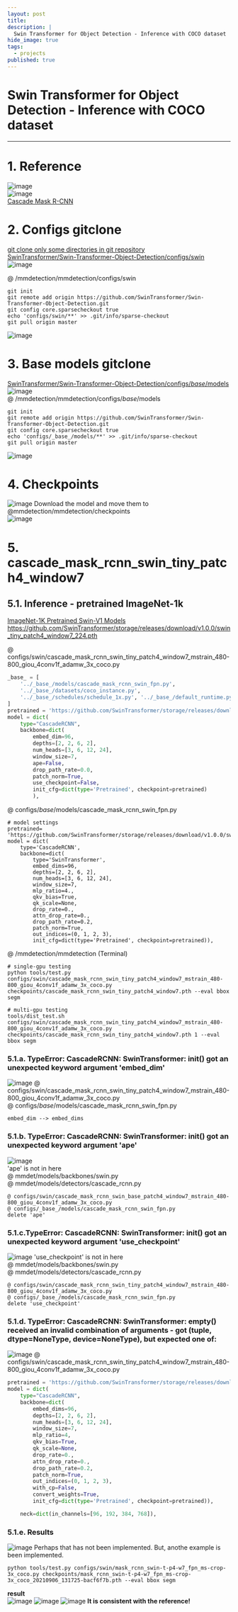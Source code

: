```yaml
---
layout: post
title: 
description: |
  Swin Transformer for Object Detection - Inference with COCO dataset
hide_image: true
tags:
  - projects
published: true
---
```


# Swin Transformer for Object Detection - Inference with COCO dataset
* * *


# 1. Reference
![image](https://user-images.githubusercontent.com/69246778/190968434-c13f7418-1785-4798-9c8a-4cb1f452244b.png)   
![image](https://user-images.githubusercontent.com/69246778/190968519-77c89add-13d1-43f1-b65f-58015b8e3161.png)   
[Cascade Mask R-CNN](https://github.com/SwinTransformer/Swin-Transformer-Object-Detection#mask-r-cnn)

# 2. Configs gitclone
[git clone only some directories in git repository](https://infiduk.github.io/2022/02/09/git.html)      
[SwinTransformer/Swin-Transformer-Object-Detection/configs/swin](https://github.com/SwinTransformer/Swin-Transformer-Object-Detection/tree/master/configs/swin)      
![image](https://user-images.githubusercontent.com/69246778/190962477-2dec06ad-3b27-4c84-b690-27ca1118b109.png)   

@ /mmdetection/mmdetection/configs/swin   
```
git init
git remote add origin https://github.com/SwinTransformer/Swin-Transformer-Object-Detection.git
git config core.sparsecheckout true
echo 'configs/swin/**' >> .git/info/sparse-checkout
git pull origin master
```   
![image](https://user-images.githubusercontent.com/69246778/190964172-e232732e-44d3-4593-8748-917697d38888.png)   
   
# 3. Base models gitclone
[SwinTransformer/Swin-Transformer-Object-Detection/configs/_base_/models](https://github.com/SwinTransformer/Swin-Transformer-Object-Detection/tree/master/configs/_base_/models)   
![image](https://user-images.githubusercontent.com/69246778/190964904-f711c036-c94b-4407-9a7e-78f6262e2cc0.png)   
@ /mmdetection/mmdetection/configs/_base_/models   
```
git init
git remote add origin https://github.com/SwinTransformer/Swin-Transformer-Object-Detection.git
git config core.sparsecheckout true
echo 'configs/_base_/models/**' >> .git/info/sparse-checkout
git pull origin master
```
![image](https://user-images.githubusercontent.com/69246778/190965274-935cdfe9-5afa-44a1-85ee-5247b4ce9848.png)

# 4. Checkpoints 
![image](https://user-images.githubusercontent.com/69246778/190969580-217e9dc5-e0a9-46c0-a4d0-cf95d7aaf153.png)
Download the model and move them to @mmdetection/mmdetection/checkpoints   
![image](https://user-images.githubusercontent.com/69246778/191157829-8b7181fd-0e6e-4bb9-817c-f57abf65377d.png)


# 5. cascade_mask_rcnn_swin_tiny_patch4_window7

## 5.1. Inference  -  pretrained ImageNet-1k
[ImageNet-1K Pretrained Swin-V1 Models](https://github.com/microsoft/Swin-Transformer#main-results-on-imagenet-with-pretrained-models)
https://github.com/SwinTransformer/storage/releases/download/v1.0.0/swin_tiny_patch4_window7_224.pth   
   
@ configs/swin/cascade_mask_rcnn_swin_tiny_patch4_window7_mstrain_480-800_giou_4conv1f_adamw_3x_coco.py   
```py
_base_ = [
    '../_base_/models/cascade_mask_rcnn_swin_fpn.py',
    '../_base_/datasets/coco_instance.py',
    '../_base_/schedules/schedule_1x.py', '../_base_/default_runtime.py'
]
pretrained = 'https://github.com/SwinTransformer/storage/releases/download/v1.0.0/swin_tiny_patch4_window7_224.pth'
model = dict(
    type="CascadeRCNN",
    backbone=dict(
        embed_dim=96,
        depths=[2, 2, 6, 2],
        num_heads=[3, 6, 12, 24],
        window_size=7,
        ape=False,
        drop_path_rate=0.0,
        patch_norm=True,
        use_checkpoint=False,
        init_cfg=dict(type='Pretrained', checkpoint=pretrained)
        ),
```

@ configs/_base_/models/cascade_mask_rcnn_swin_fpn.py
```
# model settings
pretrained= 'https://github.com/SwinTransformer/storage/releases/download/v1.0.0/swin_tiny_patch4_window7_224.pth'
model = dict(
    type='CascadeRCNN',
    backbone=dict(
        type='SwinTransformer',
        embed_dims=96,
        depths=[2, 2, 6, 2],
        num_heads=[3, 6, 12, 24],
        window_size=7,
        mlp_ratio=4.,
        qkv_bias=True,
        qk_scale=None,
        drop_rate=0.,
        attn_drop_rate=0.,
        drop_path_rate=0.2,
        patch_norm=True,
        out_indices=(0, 1, 2, 3),
        init_cfg=dict(type='Pretrained', checkpoint=pretrained)),
```

@ /mmdetection/mmdetection (Terminal)
```
# single-gpu testing
python tools/test.py configs/swin/cascade_mask_rcnn_swin_tiny_patch4_window7_mstrain_480-800_giou_4conv1f_adamw_3x_coco.py checkpoints/cascade_mask_rcnn_swin_tiny_patch4_window7.pth --eval bbox segm

# multi-gpu testing
tools/dist_test.sh configs/swin/cascade_mask_rcnn_swin_tiny_patch4_window7_mstrain_480-800_giou_4conv1f_adamw_3x_coco.py checkpoints/cascade_mask_rcnn_swin_tiny_patch4_window7.pth 1 --eval bbox segm
```
   
### 5.1.a. TypeError: CascadeRCNN: SwinTransformer: __init__() got an unexpected keyword argument 'embed_dim'
![image](https://user-images.githubusercontent.com/69246778/191161714-2cfe490e-3ec2-47ac-a847-3c9e044ec118.png)
@ configs/swin/cascade_mask_rcnn_swin_tiny_patch4_window7_mstrain_480-800_giou_4conv1f_adamw_3x_coco.py   
@ configs/_base_/models/cascade_mask_rcnn_swin_fpn.py   
```
embed_dim --> embed_dims
```

### 5.1.b. TypeError: CascadeRCNN: SwinTransformer: __init__() got an unexpected keyword argument 'ape'
![image](https://user-images.githubusercontent.com/69246778/191162135-05fc0b1b-f96a-44e3-998c-a5b8128f530d.png)   
'ape' is not in here   
@ mmdet/models/backbones/swin.py   
@ mmdet/models/detectors/cascade_rcnn.py   
   
```
@ configs/swin/cascade_mask_rcnn_swin_base_patch4_window7_mstrain_480-800_giou_4conv1f_adamw_3x_coco.py   
@ configs/_base_/models/cascade_mask_rcnn_swin_fpn.py   
delete 'ape'
```

### 5.1.c.TypeError: CascadeRCNN: SwinTransformer: __init__() got an unexpected keyword argument 'use_checkpoint'
![image](https://user-images.githubusercontent.com/69246778/191163054-1fc0a55d-6fd6-4433-b675-d8735c262b46.png)
'use_checkpoint' is not in here   
@ mmdet/models/backbones/swin.py   
@ mmdet/models/detectors/cascade_rcnn.py   
   
```
@ configs/swin/cascade_mask_rcnn_swin_tiny_patch4_window7_mstrain_480-800_giou_4conv1f_adamw_3x_coco.py   
@ configs/_base_/models/cascade_mask_rcnn_swin_fpn.py   
delete 'use_checkpoint'
```


### 5.1.d. TypeError: CascadeRCNN: SwinTransformer: empty() received an invalid combination of arguments - got (tuple, dtype=NoneType, device=NoneType), but expected one of:
![image](https://user-images.githubusercontent.com/69246778/191163510-a85ce7f2-0e6b-48a1-833a-7f68e3909399.png)
@ configs/swin/cascade_mask_rcnn_swin_tiny_patch4_window7_mstrain_480-800_giou_4conv1f_adamw_3x_coco.py
```py
pretrained = 'https://github.com/SwinTransformer/storage/releases/download/v1.0.0/swin_tiny_patch4_window7_224.pth'  # noqa
model = dict(
    type="CascadeRCNN",
    backbone=dict(
        embed_dims=96,
        depths=[2, 2, 6, 2],
        num_heads=[3, 6, 12, 24],
        window_size=7,
        mlp_ratio=4,
        qkv_bias=True,
        qk_scale=None,
        drop_rate=0.,
        attn_drop_rate=0.,
        drop_path_rate=0.2,
        patch_norm=True,
        out_indices=(0, 1, 2, 3),
        with_cp=False,
        convert_weights=True,
        init_cfg=dict(type='Pretrained', checkpoint=pretrained)),

    neck=dict(in_channels=[96, 192, 384, 768]),
```

### 5.1.e. Results
![image](https://user-images.githubusercontent.com/69246778/191194365-f49c008a-6a66-4a52-8c44-e2c8fbdb959a.png)
Perhaps that has not been implemented. But, anothe example is been implemented.
```
python tools/test.py configs/swin/mask_rcnn_swin-t-p4-w7_fpn_ms-crop-3x_coco.py checkpoints/mask_rcnn_swin-t-p4-w7_fpn_ms-crop-3x_coco_20210906_131725-bacf6f7b.pth --eval bbox segm
```
   
**result**   
![image](https://user-images.githubusercontent.com/69246778/191197400-c6bb9a8a-ede1-4c2d-a1f5-57aff179d4bb.png)
![image](https://user-images.githubusercontent.com/69246778/191197432-eef663ad-c321-477e-8caf-3630d7e1051b.png)
![image](https://user-images.githubusercontent.com/69246778/191197578-3ec76b0e-a62b-4b20-87f8-2ed6568efa8a.png)
**It is consistent with the reference!**



